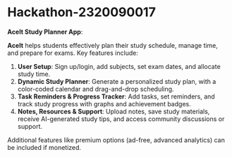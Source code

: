 # Hackathon-2320090017
**AceIt Study Planner App**:

**AceIt** helps students effectively plan their study schedule, manage time, and prepare for exams. Key features include:

1. **User Setup**: Sign up/login, add subjects, set exam dates, and allocate study time.
2. **Dynamic Study Planner**: Generate a personalized study plan, with a color-coded calendar and drag-and-drop scheduling.
3. **Task Reminders & Progress Tracker**: Add tasks, set reminders, and track study progress with graphs and achievement badges.
4. **Notes, Resources & Support**: Upload notes, save study materials, receive AI-generated study tips, and access community discussions or support.

Additional features like premium options (ad-free, advanced analytics) can be included if monetized.
